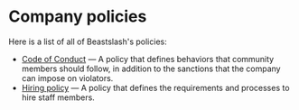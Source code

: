 # Company policies
Here is a list of all of Beastslash's policies:
* [Code of Conduct](./code-of-conduct.md) — A policy that defines behaviors that community members should follow, in addition to the sanctions that the company can impose on violators.
* [Hiring policy](./hiring.md) — A policy that defines the requirements and processes to hire staff members.
